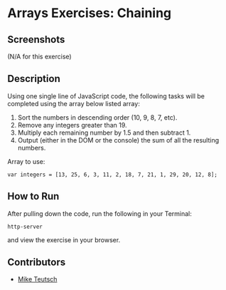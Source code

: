 # Arrays Exercises: Chaining


## Screenshots
(N/A for this exercise)

## Description
Using one single line of JavaScript code, the following tasks will be completed using the array below listed array:
1. Sort the numbers in descending order (10, 9, 8, 7, etc).
2. Remove any integers greater than 19.
3. Multiply each remaining number by 1.5 and then subtract 1.
4. Output (either in the DOM or the console) the sum of all the resulting numbers.

Array to use:
```
var integers = [13, 25, 6, 3, 11, 2, 18, 7, 21, 1, 29, 20, 12, 8];
```

## How to Run
After pulling down the code, run the following in your Terminal:
```
http-server
```
and view the exercise in your browser.

## Contributors
- [Mike Teutsch](https://github.com/mgteutsch)